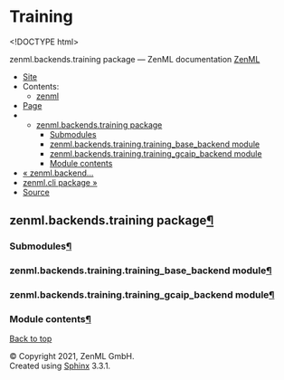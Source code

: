 # Training

&lt;!DOCTYPE html&gt;

zenml.backends.training package — ZenML documentation  [ZenML](https://github.com/zenml-io/zenml/tree/e03186485a4d97ca52ee0268d9168304783fdd47/docs/sphinx_docs/_build/html/index.html)

*  [Site](https://github.com/zenml-io/zenml/tree/e03186485a4d97ca52ee0268d9168304783fdd47/docs/sphinx_docs/_build/html/index.html)
  * Contents:
    * [zenml](https://github.com/zenml-io/zenml/tree/e03186485a4d97ca52ee0268d9168304783fdd47/docs/sphinx_docs/_build/html/modules.html)
*  [Page](zenml.backends.training.md)
  * * [zenml.backends.training package](zenml.backends.training.md)
      * [Submodules](zenml.backends.training.md#submodules)
      * [zenml.backends.training.training\_base\_backend module](zenml.backends.training.md#zenml-backends-training-training-base-backend-module)
      * [zenml.backends.training.training\_gcaip\_backend module](zenml.backends.training.md#zenml-backends-training-training-gcaip-backend-module)
      * [Module contents](zenml.backends.training.md#module-contents)
* [ « zenml.backend...](zenml.backends.processing.md)
* [ zenml.cli package »](../zenml.cli.md)
*  [Source](https://github.com/zenml-io/zenml/tree/e03186485a4d97ca52ee0268d9168304783fdd47/docs/sphinx_docs/_build/html/_sources/zenml.backends.training.rst.txt)

## zenml.backends.training package[¶](zenml.backends.training.md#zenml-backends-training-package)

### Submodules[¶](zenml.backends.training.md#submodules)

### zenml.backends.training.training\_base\_backend module[¶](zenml.backends.training.md#zenml-backends-training-training-base-backend-module)

### zenml.backends.training.training\_gcaip\_backend module[¶](zenml.backends.training.md#zenml-backends-training-training-gcaip-backend-module)

### Module contents[¶](zenml.backends.training.md#module-contents)

 [Back to top](zenml.backends.training.md)

 © Copyright 2021, ZenML GmbH.  
 Created using [Sphinx](http://sphinx-doc.org/) 3.3.1.  


